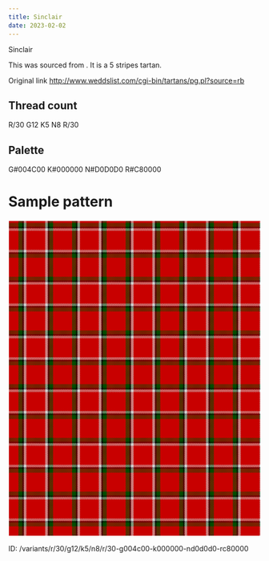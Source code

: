 ```yaml
---
title: Sinclair
date: 2023-02-02
---
```

Sinclair

This was sourced from <no value>.  It is a 5 stripes tartan.

Original link http://www.weddslist.com/cgi-bin/tartans/pg.pl?source=rb

## Thread count
R/30 G12 K5 N8 R/30

## Palette
G#004C00 K#000000 N#D0D0D0 R#C80000

# Sample pattern

![Tartan detail](tartan.png "R/30 G12 K5 N8 R/30 tartan")

ID: /variants/r/30/g12/k5/n8/r/30-g004c00-k000000-nd0d0d0-rc80000